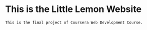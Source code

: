 # This is the Little Lemon Website 

    This is the final project of Coursera Web Development Course.
